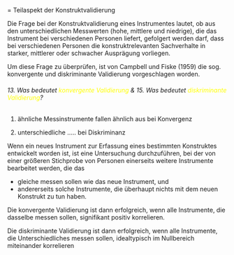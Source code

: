 
= Teilaspekt der Konstruktvalidierung

Die Frage bei der Konstruktvalidierung eines Instrumentes lautet, ob aus den unterschiedlichen Messwerten (hohe, mittlere und niedrige), die das Instrument bei verschiedenen Personen liefert, gefolgert werden darf, dass bei verschiedenen Personen die konstruktrelevanten Sachverhalte in starker, mittlerer oder schwacher Ausprägung vorliegen.

Um diese Frage zu überprüfen, ist von Campbell und Fiske (1959) die sog. konvergente und diskriminante Validierung vorgeschlagen worden.

###### 13. Was bedeutet <span style="color:#ffff00">konvergente Validierung</span> & 15. Was bedeutet <span style="color:#ffff00">diskriminante Validierung</span>? 

1) ähnliche Messinstrumente fallen ähnlich aus bei Konvergenz
   
2) unterschiedliche ..... bei Diskriminanz

Wenn ein neues Instrument zur Erfassung eines bestimmten Konstruktes entwickelt worden ist, ist eine Untersuchung durchzuführen, bei der von einer größeren Stichprobe von Personen einerseits weitere Instrumente bearbeitet werden, die das 
- gleiche messen sollen wie das neue Instrument, und 
- andererseits solche Instrumente, die überhaupt nichts mit dem neuen Konstrukt zu tun haben. 
 
Die konvergente Validierung ist dann erfolgreich, wenn alle Instrumente, die dasselbe messen sollen, signifikant positiv korrelieren. 

Die diskriminante Validierung ist dann erfolgreich, wenn alle Instrumente, die Unterschiedliches messen sollen, idealtypisch im Nullbereich miteinander korrelieren

